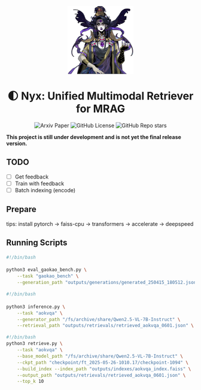 <div align="center">
    <img src="https://github.com/SnowNation101/NYX/blob/main/assets/Nyx.webp" alt="Nyx Logo" style="width: 35%;" />
</div>

<h1 align="center"> 🌓 Nyx: Unified Multimodal Retriever for MRAG </a></h1>

<div align="center"> 

<img alt="Arxiv Paper" src="https://img.shields.io/badge/paper-arXiv-b5212f.svg?logo=arxiv">
<img alt="GitHub License" src="https://img.shields.io/github/license/SnowNation101/Nyx?color=lightgreen">
<img alt="GitHub Repo stars" src="https://img.shields.io/github/stars/SnowNation101/Nyx?style=flat&logo=github&color=lightblue">

</div>

**This project is still under development and is not yet the final release version.**

## TODO

- [ ] Get feedback
- [ ] Train with feedback
- [ ] Batch indexing (encode)

## Prepare

tips: install pytorch -> faiss-cpu -> transformers -> accelerate -> deepspeed

## Running Scripts

```bash
#!/bin/bash

python3 eval_gaokao_bench.py \
    --task "gaokao_bench" \
    --generation_path "outputs/generations/generated_250415_180512.json"
```

```bash
#!/bin/bash

python3 inference.py \
    --task "aokvqa" \
    --generator_path "/fs/archive/share/Qwen2.5-VL-7B-Instruct" \
    --retrieval_path "outputs/retrievals/retrieved_aokvqa_0601.json" \

```

```bash
#!/bin/bash
python3 retrieve.py \
    --task "aokvqa" \
    --base_model_path "/fs/archive/share/Qwen2.5-VL-7B-Instruct" \
    --ckpt_path "checkpoint/ft_2025-05-26-1010.17/checkpoint-1094" \
    --build_index --index_path "outputs/indexes/aokvqa_index.faiss" \
    --output_path "outputs/retrievals/retrieved_aokvqa_0601.json" \
    --top_k 10
```

